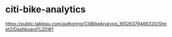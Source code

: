 # citi-bike-analytics

https://public.tableau.com/authoring/CitiBikeAnalysis_16526379466320/Sheet2/Dashboard%201#1
